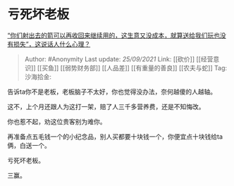 # 亏死坏老板
[“你们射出去的箭可以再收回来继续用的，这生意又没成本，就算送给我们玩也没有损失”，这说话人什么心理？](https://www.zhihu.com/question/487516826/answer/2129893020)

> Author: #Anonymity
> Last update: *25/09/2021*
> Link: [[砍价]] [[经营意识]] [[买鱼]] [[弱势财务部]] [[人品差]] [[有重量的善良]] [[农夫与蛇]]
> Tag:
> 沙海拾金:

告诉ta你不是老板，老板脑子不太好，你也觉得没办法，奈何越傻的人越轴。

这不，上个月还跟人为这打一架，赔了人三千多营养费，还是不知悔改。

你也惹不起，劝这位贵客别为难你。

再准备点五毛钱一个的小纪念品，别人买都要十块钱一个，你便宜点十块钱给ta俩，白送一个。

亏死坏老板。

三赢。

